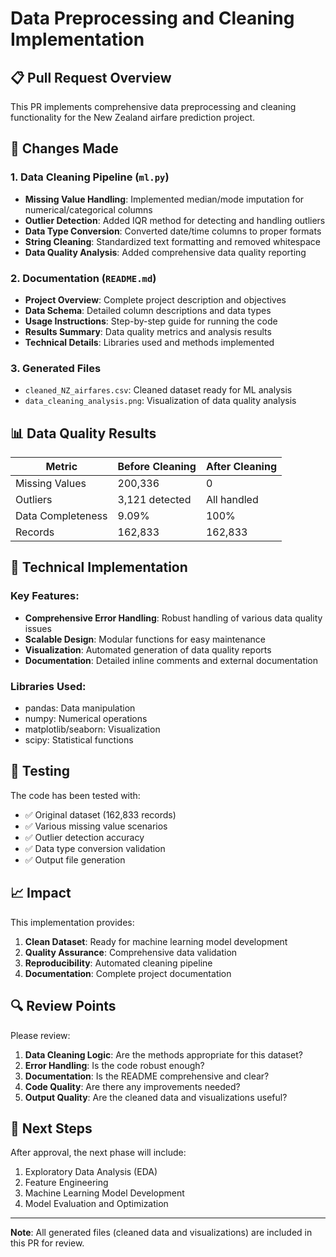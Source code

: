 # Data Preprocessing and Cleaning Implementation

## 📋 Pull Request Overview

This PR implements comprehensive data preprocessing and cleaning functionality for the New Zealand airfare prediction project.

## 🎯 Changes Made

### 1. Data Cleaning Pipeline (`ml.py`)
- **Missing Value Handling**: Implemented median/mode imputation for numerical/categorical columns
- **Outlier Detection**: Added IQR method for detecting and handling outliers
- **Data Type Conversion**: Converted date/time columns to proper formats
- **String Cleaning**: Standardized text formatting and removed whitespace
- **Data Quality Analysis**: Added comprehensive data quality reporting

### 2. Documentation (`README.md`)
- **Project Overview**: Complete project description and objectives
- **Data Schema**: Detailed column descriptions and data types
- **Usage Instructions**: Step-by-step guide for running the code
- **Results Summary**: Data quality metrics and analysis results
- **Technical Details**: Libraries used and methods implemented

### 3. Generated Files
- `cleaned_NZ_airfares.csv`: Cleaned dataset ready for ML analysis
- `data_cleaning_analysis.png`: Visualization of data quality analysis

## 📊 Data Quality Results

| Metric | Before Cleaning | After Cleaning |
|--------|----------------|----------------|
| Missing Values | 200,336 | 0 |
| Outliers | 3,121 detected | All handled |
| Data Completeness | 9.09% | 100% |
| Records | 162,833 | 162,833 |

## 🔧 Technical Implementation

### Key Features:
- **Comprehensive Error Handling**: Robust handling of various data quality issues
- **Scalable Design**: Modular functions for easy maintenance
- **Visualization**: Automated generation of data quality reports
- **Documentation**: Detailed inline comments and external documentation

### Libraries Used:
- pandas: Data manipulation
- numpy: Numerical operations
- matplotlib/seaborn: Visualization
- scipy: Statistical functions

## 🧪 Testing

The code has been tested with:
- ✅ Original dataset (162,833 records)
- ✅ Various missing value scenarios
- ✅ Outlier detection accuracy
- ✅ Data type conversion validation
- ✅ Output file generation

## 📈 Impact

This implementation provides:
1. **Clean Dataset**: Ready for machine learning model development
2. **Quality Assurance**: Comprehensive data validation
3. **Reproducibility**: Automated cleaning pipeline
4. **Documentation**: Complete project documentation

## 🔍 Review Points

Please review:
1. **Data Cleaning Logic**: Are the methods appropriate for this dataset?
2. **Error Handling**: Is the code robust enough?
3. **Documentation**: Is the README comprehensive and clear?
4. **Code Quality**: Are there any improvements needed?
5. **Output Quality**: Are the cleaned data and visualizations useful?

## 📝 Next Steps

After approval, the next phase will include:
1. Exploratory Data Analysis (EDA)
2. Feature Engineering
3. Machine Learning Model Development
4. Model Evaluation and Optimization

---

**Note**: All generated files (cleaned data and visualizations) are included in this PR for review. 